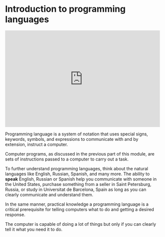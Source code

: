 # Introduction to programming languages

<iframe height="315" width="100%" src="https://www.youtube.com/embed/XASY30EfGAc?si=TmuAGOkBwVvv7M6Z&amp;start=21" title="YouTube video player" frameborder="0" allow="accelerometer; autoplay; clipboard-write; encrypted-media; gyroscope; picture-in-picture; web-share" referrerpolicy="strict-origin-when-cross-origin"></iframe>

Programming language is a system of notation that uses special signs, keywords, symbols, and expressions to communicate with and by extension, instruct a computer.

Computer programs, as discussed in the previous part of this module, are sets of instructions passed to a computer to carry out a task.

To further understand programming languages, think about the natural languages like English, Russian, Spanish, and many more. The ability to **speak** English, Russian or Spanish help you communicate with someone in the United States, purchase something from a seller in Saint Petersburg, Russia, or study in Universitat de Barcelona, Spain as long as you can clearly communicate and understand them.

In the same manner, practical knowledge a programming language is a critical prerequisite for telling computers what to do and getting a desired response.

The computer is capable of doing a lot of things but only if you can clearly tell it what you need it to do.
